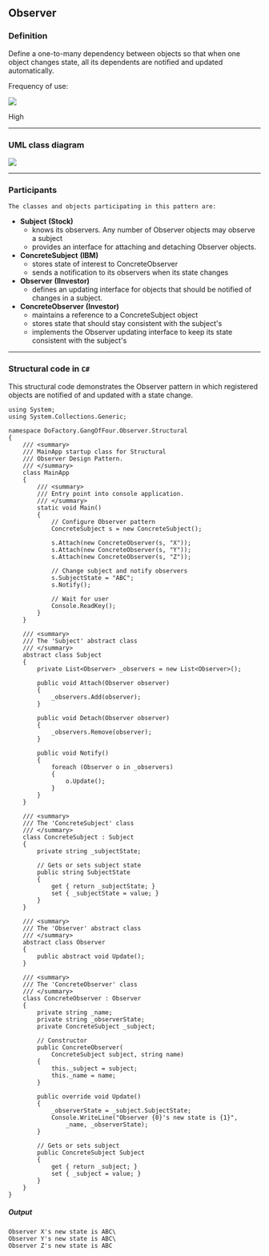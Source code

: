 ## Observer

### Definition

Define a one-to-many dependency between objects so that when one object changes state, all its dependents are notified and updated automatically.

Frequency of use:

![](https://www.dofactory.com/images/patterns/use_high.jpg)

High

* * *

### UML class diagram

![](https://www.dofactory.com/images/diagrams/net/observer.gif)

* * *

### Participants

    The classes and objects participating in this pattern are:

-   **Subject**  **(Stock)**
    -   knows its observers. Any number of Observer objects may observe a subject
    -   provides an interface for attaching and detaching Observer objects.
-   **ConcreteSubject**  **(IBM)**
    -   stores state of interest to ConcreteObserver
    -   sends a notification to its observers when its state changes
-   **Observer**  **(IInvestor)**
    -   defines an updating interface for objects that should be notified of changes in a subject.
-   **ConcreteObserver**  **(Investor)**
    -   maintains a reference to a ConcreteSubject object
    -   stores state that should stay consistent with the subject's
    -   implements the Observer updating interface to keep its state consistent with the subject's

* * *

### Structural code in `C#`

This structural code demonstrates the Observer pattern in which registered objects are notified of and updated with a state change.

    using System;
    using System.Collections.Generic;

    namespace DoFactory.GangOfFour.Observer.Structural
    {
        /// <summary>
        /// MainApp startup class for Structural 
        /// Observer Design Pattern.
        /// </summary>
        class MainApp
        {
            /// <summary>
            /// Entry point into console application.
            /// </summary>
            static void Main()
            {
                // Configure Observer pattern
                ConcreteSubject s = new ConcreteSubject();

                s.Attach(new ConcreteObserver(s, "X"));
                s.Attach(new ConcreteObserver(s, "Y"));
                s.Attach(new ConcreteObserver(s, "Z"));

                // Change subject and notify observers
                s.SubjectState = "ABC";
                s.Notify();

                // Wait for user
                Console.ReadKey();
            }
        }

        /// <summary>
        /// The 'Subject' abstract class
        /// </summary>
        abstract class Subject
        {
            private List<Observer> _observers = new List<Observer>();

            public void Attach(Observer observer)
            {
                _observers.Add(observer);
            }

            public void Detach(Observer observer)
            {
                _observers.Remove(observer);
            }

            public void Notify()
            {
                foreach (Observer o in _observers)
                {
                    o.Update();
                }
            }
        }

        /// <summary>
        /// The 'ConcreteSubject' class
        /// </summary>
        class ConcreteSubject : Subject
        {
            private string _subjectState;

            // Gets or sets subject state
            public string SubjectState
            {
                get { return _subjectState; }
                set { _subjectState = value; }
            }
        }

        /// <summary>
        /// The 'Observer' abstract class
        /// </summary>
        abstract class Observer
        {
            public abstract void Update();
        }

        /// <summary>
        /// The 'ConcreteObserver' class
        /// </summary>
        class ConcreteObserver : Observer
        {
            private string _name;
            private string _observerState;
            private ConcreteSubject _subject;

            // Constructor
            public ConcreteObserver(
                ConcreteSubject subject, string name)
            {
                this._subject = subject;
                this._name = name;
            }

            public override void Update()
            {
                _observerState = _subject.SubjectState;
                Console.WriteLine("Observer {0}'s new state is {1}",
                    _name, _observerState);
            }

            // Gets or sets subject
            public ConcreteSubject Subject
            {
                get { return _subject; }
                set { _subject = value; }
            }
        }
    }

##### Output

    Observer X's new state is ABC\
    Observer Y's new state is ABC\
    Observer Z's new state is ABC
